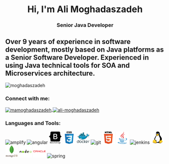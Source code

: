 <h1 align="center">Hi, I'm Ali Moghadaszadeh</h1>
<h3 align="center">Senior Java Developer</h3>
<h2>
  Over 9 years of experience in software development, mostly based on Java platforms as a Senior Software Developer.
  Experienced in using Java technical tools for SOA and Microservices architecture.
</h2>

<p align="left"> 
  <img src="https://komarev.com/ghpvc/?username=moghadaszadeh&label=Profile%20views&color=0e75b6&style=flat" alt="moghadaszadeh" /> 
</p>

<h3 align="left">Connect with me:</h3>
<p align="left">
  <a href="https://linkedin.com/in/mamoghadaszadeh" target="blank">
    <img align="center" src="https://raw.githubusercontent.com/rahuldkjain/github-profile-readme-generator/master/src/images/icons/Social/linked-in-alt.svg" alt="mamoghadaszadeh" height="30" width="40" />
  </a>
  <a href="https://stackoverflow.com/users/ali-moghadaszadeh" target="blank">
    <img align="center" src="https://raw.githubusercontent.com/rahuldkjain/github-profile-readme-generator/master/src/images/icons/Social/stack-overflow.svg" alt="ali-moghadaszadeh" height="30" width="40" />
  </a>
</p>

<h3 align="left">Languages and Tools:</h3>
<p align="left"> 
  <img src="https://docs.amplify.aws/assets/logo-dark.svg" alt="amplify" width="40" height="40"/>
  <img src="https://angular.io/assets/images/logos/angular/angular.svg" alt="angular" width="40" height="40"/>
  <img src="https://raw.githubusercontent.com/devicons/devicon/master/icons/bootstrap/bootstrap-plain-wordmark.svg" alt="bootstrap" width="40" height="40"/>
  <img src="https://raw.githubusercontent.com/devicons/devicon/master/icons/css3/css3-original-wordmark.svg" alt="css3" width="40" height="40"/>
  <img src="https://raw.githubusercontent.com/devicons/devicon/master/icons/docker/docker-original-wordmark.svg" alt="docker" width="40" height="40"/> 
  <img src="https://www.vectorlogo.zone/logos/git-scm/git-scm-icon.svg" alt="git" width="40" height="40"/>
  <img src="https://raw.githubusercontent.com/devicons/devicon/master/icons/html5/html5-original-wordmark.svg" alt="html5" width="40" height="40"/>
  <img src="https://raw.githubusercontent.com/devicons/devicon/master/icons/java/java-original.svg" alt="java" width="40" height="40"/>
  <img src="https://www.vectorlogo.zone/logos/jenkins/jenkins-icon.svg" alt="jenkins" width="40" height="40"/>
  <img src="https://raw.githubusercontent.com/devicons/devicon/master/icons/linux/linux-original.svg" alt="linux" width="40" height="40"/>
  <img src="https://raw.githubusercontent.com/devicons/devicon/master/icons/mongodb/mongodb-original-wordmark.svg" alt="mongodb" width="40" height="40"/>
  <img src="https://raw.githubusercontent.com/devicons/devicon/master/icons/nodejs/nodejs-original-wordmark.svg" alt="nodejs" width="40" height="40"/>
  <img src="https://raw.githubusercontent.com/devicons/devicon/master/icons/oracle/oracle-original.svg" alt="oracle" width="40" height="40"/> 
  <img src="https://www.vectorlogo.zone/logos/springio/springio-icon.svg" alt="spring" width="40" height="40"/>
</p>
